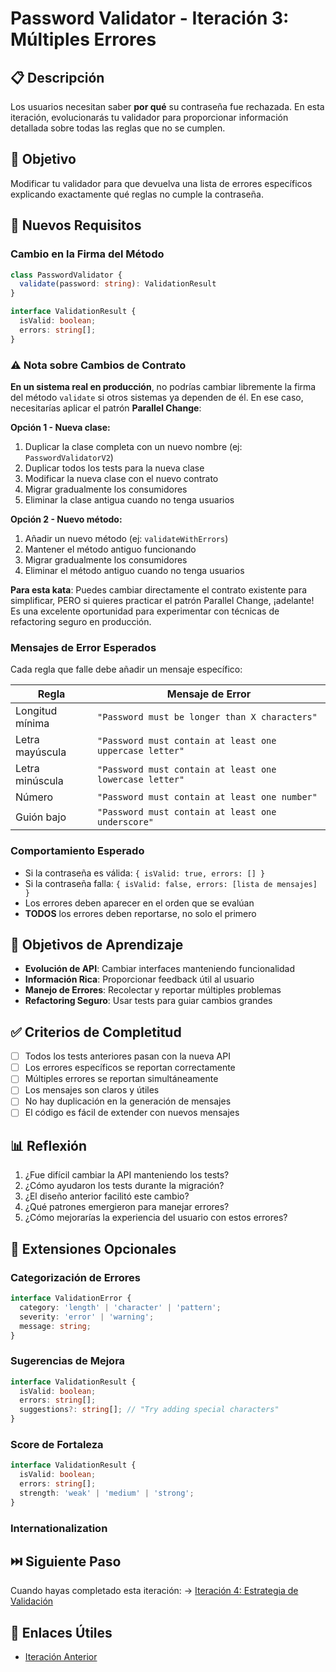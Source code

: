 # Password Validator - Iteración 3: Múltiples Errores

## 📋 Descripción

Los usuarios necesitan saber **por qué** su contraseña fue rechazada. En esta iteración, evolucionarás tu validador para proporcionar información detallada sobre todas las reglas que no se cumplen.

## 🎯 Objetivo

Modificar tu validador para que devuelva una lista de errores específicos explicando exactamente qué reglas no cumple la contraseña.

## 📝 Nuevos Requisitos

### Cambio en la Firma del Método

```typescript
class PasswordValidator {
  validate(password: string): ValidationResult
}

interface ValidationResult {
  isValid: boolean;
  errors: string[];
}
```

### ⚠️ Nota sobre Cambios de Contrato

**En un sistema real en producción**, no podrías cambiar libremente la firma del método `validate` si otros sistemas ya dependen de él. En ese caso, necesitarías aplicar el patrón **Parallel Change**:

**Opción 1 - Nueva clase:**
1. Duplicar la clase completa con un nuevo nombre (ej: `PasswordValidatorV2`)
2. Duplicar todos los tests para la nueva clase
3. Modificar la nueva clase con el nuevo contrato
4. Migrar gradualmente los consumidores
5. Eliminar la clase antigua cuando no tenga usuarios

**Opción 2 - Nuevo método:**
1. Añadir un nuevo método (ej: `validateWithErrors`)
2. Mantener el método antiguo funcionando
3. Migrar gradualmente los consumidores
4. Eliminar el método antiguo cuando no tenga usuarios

**Para esta kata**: Puedes cambiar directamente el contrato existente para simplificar, PERO si quieres practicar el patrón Parallel Change, ¡adelante! Es una excelente oportunidad para experimentar con técnicas de refactoring seguro en producción.

### Mensajes de Error Esperados

Cada regla que falle debe añadir un mensaje específico:

| Regla | Mensaje de Error |
|-------|-----------------|
| Longitud mínima | `"Password must be longer than X characters"` |
| Letra mayúscula | `"Password must contain at least one uppercase letter"` |
| Letra minúscula | `"Password must contain at least one lowercase letter"` |
| Número | `"Password must contain at least one number"` |
| Guión bajo | `"Password must contain at least one underscore"` |

### Comportamiento Esperado

- Si la contraseña es válida: `{ isValid: true, errors: [] }`
- Si la contraseña falla: `{ isValid: false, errors: [lista de mensajes] }`
- Los errores deben aparecer en el orden que se evalúan
- **TODOS** los errores deben reportarse, no solo el primero

## 🎯 Objetivos de Aprendizaje

- **Evolución de API**: Cambiar interfaces manteniendo funcionalidad
- **Información Rica**: Proporcionar feedback útil al usuario
- **Manejo de Errores**: Recolectar y reportar múltiples problemas
- **Refactoring Seguro**: Usar tests para guiar cambios grandes

## ✅ Criterios de Completitud

- [ ] Todos los tests anteriores pasan con la nueva API
- [ ] Los errores específicos se reportan correctamente
- [ ] Múltiples errores se reportan simultáneamente
- [ ] Los mensajes son claros y útiles
- [ ] No hay duplicación en la generación de mensajes
- [ ] El código es fácil de extender con nuevos mensajes

## 📊 Reflexión

1. ¿Fue difícil cambiar la API manteniendo los tests?
2. ¿Cómo ayudaron los tests durante la migración?
3. ¿El diseño anterior facilitó este cambio?
4. ¿Qué patrones emergieron para manejar errores?
5. ¿Cómo mejorarías la experiencia del usuario con estos errores?

## 🚀 Extensiones Opcionales

### Categorización de Errores
```typescript
interface ValidationError {
  category: 'length' | 'character' | 'pattern';
  severity: 'error' | 'warning';
  message: string;
}
```

### Sugerencias de Mejora
```typescript
interface ValidationResult {
  isValid: boolean;
  errors: string[];
  suggestions?: string[]; // "Try adding special characters"
}
```

### Score de Fortaleza
```typescript
interface ValidationResult {
  isValid: boolean;
  errors: string[];
  strength: 'weak' | 'medium' | 'strong';
}
```

### Internationalization

## ⏭️ Siguiente Paso

Cuando hayas completado esta iteración:
→ [Iteración 4: Estrategia de Validación](iteration-4.md)

## 🔗 Enlaces Útiles

- [Iteración Anterior](iteration-2.md)
